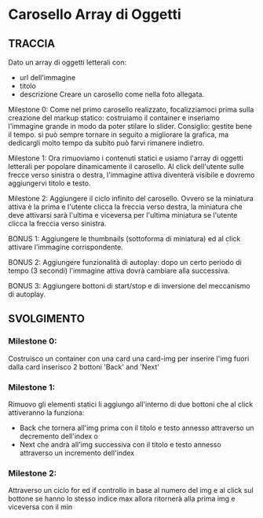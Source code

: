 # Carosello Array di Oggetti

## TRACCIA

Dato un array di oggetti letterali con:
 - url dell'immagine
 - titolo
 - descrizione
Creare un carosello come nella foto allegata.

Milestone 0:
Come nel primo carosello realizzato, focalizziamoci prima sulla creazione del markup statico: costruiamo il container e inseriamo l'immagine grande in modo da poter stilare lo slider.
Consiglio: gestite bene il tempo. si può sempre tornare in seguito a migliorare la grafica, ma dedicargli molto tempo da subito può farvi rimanere indietro.

Milestone 1:
Ora rimuoviamo i contenuti statici e usiamo l'array di oggetti letterali per popolare dinamicamente il carosello.
Al click dell'utente sulle frecce verso sinistra o destra, l'immagine attiva diventerà visibile e dovremo aggiungervi titolo e testo.

Milestone 2:
Aggiungere il ciclo infinito del carosello. Ovvero se la miniatura attiva è la prima e l'utente clicca la freccia verso destra, la miniatura che deve attivarsi sarà l'ultima e viceversa per l'ultima miniatura se l'utente clicca la freccia verso sinistra.

BONUS 1:
Aggiungere le thumbnails (sottoforma di miniatura) ed al click attivare l'immagine corrispondente.

BONUS 2:
Aggiungere funzionalità di autoplay: dopo un certo periodo di tempo (3 secondi) l'immagine attiva dovrà cambiare alla successiva.

BONUS 3:
Aggiungere bottoni di start/stop e di inversione del meccanismo di autoplay.


## SVOLGIMENTO

### Milestone 0:

Costruisco un container con una card una card-img per inserire l'img
fuori dalla card inserisco 2 bottoni 'Back' and 'Next'

### Milestone 1:

Rimuovo gli elementi statici li aggiungo all'interno di due bottoni che al click attiveranno la funziona:
- Back che tornera all'img prima con il titolo e testo annesso attraverso un decremento dell'index o
- Next che andrà all'img successiva con il titolo e testo annesso attraverso un incremento dell'index

### Milestone 2:

Attraverso un ciclo for ed if controllo in base al numero del img e al click sul bottone se hanno lo stesso indice max allora ritornerà alla prima img e viceversa con il min